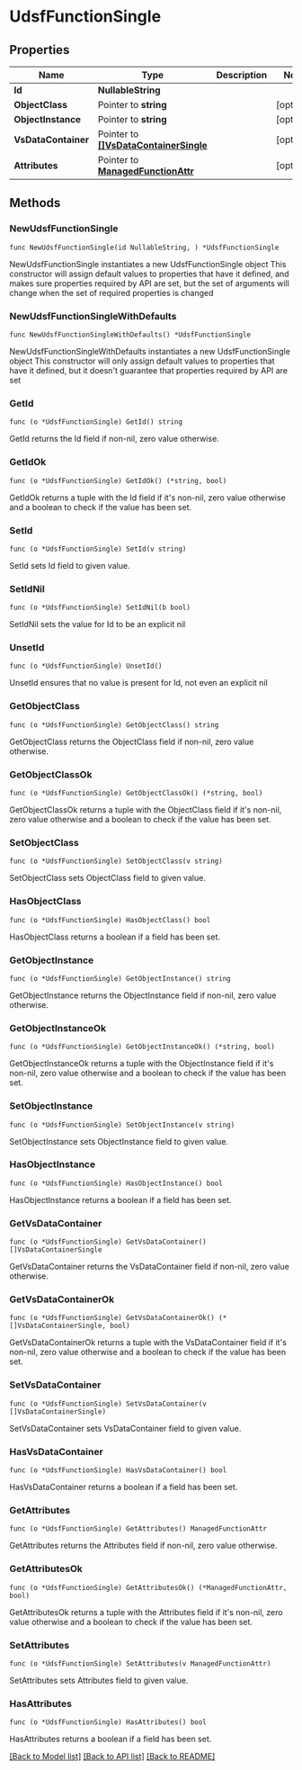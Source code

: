 # UdsfFunctionSingle

## Properties

Name | Type | Description | Notes
------------ | ------------- | ------------- | -------------
**Id** | **NullableString** |  | 
**ObjectClass** | Pointer to **string** |  | [optional] 
**ObjectInstance** | Pointer to **string** |  | [optional] 
**VsDataContainer** | Pointer to [**[]VsDataContainerSingle**](VsDataContainerSingle.md) |  | [optional] 
**Attributes** | Pointer to [**ManagedFunctionAttr**](ManagedFunction-Attr.md) |  | [optional] 

## Methods

### NewUdsfFunctionSingle

`func NewUdsfFunctionSingle(id NullableString, ) *UdsfFunctionSingle`

NewUdsfFunctionSingle instantiates a new UdsfFunctionSingle object
This constructor will assign default values to properties that have it defined,
and makes sure properties required by API are set, but the set of arguments
will change when the set of required properties is changed

### NewUdsfFunctionSingleWithDefaults

`func NewUdsfFunctionSingleWithDefaults() *UdsfFunctionSingle`

NewUdsfFunctionSingleWithDefaults instantiates a new UdsfFunctionSingle object
This constructor will only assign default values to properties that have it defined,
but it doesn't guarantee that properties required by API are set

### GetId

`func (o *UdsfFunctionSingle) GetId() string`

GetId returns the Id field if non-nil, zero value otherwise.

### GetIdOk

`func (o *UdsfFunctionSingle) GetIdOk() (*string, bool)`

GetIdOk returns a tuple with the Id field if it's non-nil, zero value otherwise
and a boolean to check if the value has been set.

### SetId

`func (o *UdsfFunctionSingle) SetId(v string)`

SetId sets Id field to given value.


### SetIdNil

`func (o *UdsfFunctionSingle) SetIdNil(b bool)`

 SetIdNil sets the value for Id to be an explicit nil

### UnsetId
`func (o *UdsfFunctionSingle) UnsetId()`

UnsetId ensures that no value is present for Id, not even an explicit nil
### GetObjectClass

`func (o *UdsfFunctionSingle) GetObjectClass() string`

GetObjectClass returns the ObjectClass field if non-nil, zero value otherwise.

### GetObjectClassOk

`func (o *UdsfFunctionSingle) GetObjectClassOk() (*string, bool)`

GetObjectClassOk returns a tuple with the ObjectClass field if it's non-nil, zero value otherwise
and a boolean to check if the value has been set.

### SetObjectClass

`func (o *UdsfFunctionSingle) SetObjectClass(v string)`

SetObjectClass sets ObjectClass field to given value.

### HasObjectClass

`func (o *UdsfFunctionSingle) HasObjectClass() bool`

HasObjectClass returns a boolean if a field has been set.

### GetObjectInstance

`func (o *UdsfFunctionSingle) GetObjectInstance() string`

GetObjectInstance returns the ObjectInstance field if non-nil, zero value otherwise.

### GetObjectInstanceOk

`func (o *UdsfFunctionSingle) GetObjectInstanceOk() (*string, bool)`

GetObjectInstanceOk returns a tuple with the ObjectInstance field if it's non-nil, zero value otherwise
and a boolean to check if the value has been set.

### SetObjectInstance

`func (o *UdsfFunctionSingle) SetObjectInstance(v string)`

SetObjectInstance sets ObjectInstance field to given value.

### HasObjectInstance

`func (o *UdsfFunctionSingle) HasObjectInstance() bool`

HasObjectInstance returns a boolean if a field has been set.

### GetVsDataContainer

`func (o *UdsfFunctionSingle) GetVsDataContainer() []VsDataContainerSingle`

GetVsDataContainer returns the VsDataContainer field if non-nil, zero value otherwise.

### GetVsDataContainerOk

`func (o *UdsfFunctionSingle) GetVsDataContainerOk() (*[]VsDataContainerSingle, bool)`

GetVsDataContainerOk returns a tuple with the VsDataContainer field if it's non-nil, zero value otherwise
and a boolean to check if the value has been set.

### SetVsDataContainer

`func (o *UdsfFunctionSingle) SetVsDataContainer(v []VsDataContainerSingle)`

SetVsDataContainer sets VsDataContainer field to given value.

### HasVsDataContainer

`func (o *UdsfFunctionSingle) HasVsDataContainer() bool`

HasVsDataContainer returns a boolean if a field has been set.

### GetAttributes

`func (o *UdsfFunctionSingle) GetAttributes() ManagedFunctionAttr`

GetAttributes returns the Attributes field if non-nil, zero value otherwise.

### GetAttributesOk

`func (o *UdsfFunctionSingle) GetAttributesOk() (*ManagedFunctionAttr, bool)`

GetAttributesOk returns a tuple with the Attributes field if it's non-nil, zero value otherwise
and a boolean to check if the value has been set.

### SetAttributes

`func (o *UdsfFunctionSingle) SetAttributes(v ManagedFunctionAttr)`

SetAttributes sets Attributes field to given value.

### HasAttributes

`func (o *UdsfFunctionSingle) HasAttributes() bool`

HasAttributes returns a boolean if a field has been set.


[[Back to Model list]](../README.md#documentation-for-models) [[Back to API list]](../README.md#documentation-for-api-endpoints) [[Back to README]](../README.md)


